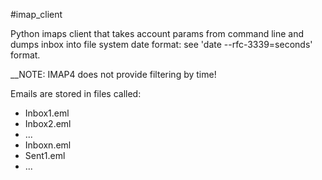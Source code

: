#imap_client

Python imaps client that takes account params from command line and dumps inbox into file system 
date format: see 'date --rfc-3339=seconds' format.

__NOTE: IMAP4 does not provide filtering by time!

Emails are stored in files called:

* Inbox1.eml
* Inbox2.eml
* ...
* Inboxn.eml
* Sent1.eml
* ...

